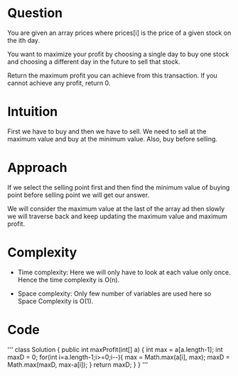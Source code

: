 # Question
You are given an array prices where prices[i] is the price of a given stock on the ith day.

You want to maximize your profit by choosing a single day to buy one stock and choosing a different day in the future to sell that stock.

Return the maximum profit you can achieve from this transaction. If you cannot achieve any profit, return 0.

# Intuition
First we have to buy and then we have to sell. We need to sell at the maximum value and buy at the minimum value. Also, buy before selling.

# Approach
If we select the selling point first and then find the minimum value of buying point before selling point we will get our answer. 

We will consider the maximum value at the last of the array ad then slowly we will traverse back and keep updating the maximum value and maximum profit.

# Complexity
- Time complexity:
    Here we will only have to look at each value only once. Hence the time complexity is O(n).

- Space complexity:
    Only few number of variables are used here so Space Complexity is O(1).

# Code
'''
class Solution {
    public int maxProfit(int[] a) {
        int max = a[a.length-1];
        int maxD = 0;
        for(int i=a.length-1;i>=0;i--){
            max = Math.max(a[i], max);
            maxD = Math.max(maxD, max-a[i]);
        }
        return maxD;
    }
}
'''
